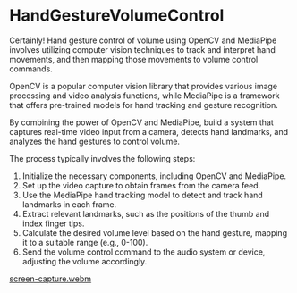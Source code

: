 # HandGestureVolumeControl


Certainly! Hand gesture control of volume using OpenCV and MediaPipe involves utilizing computer vision techniques to track and interpret hand movements, and then mapping those movements to volume control commands.

OpenCV is a popular computer vision library that provides various image processing and video analysis functions, while MediaPipe is a framework that offers pre-trained models for hand tracking and gesture recognition.

By combining the power of OpenCV and MediaPipe,  build a system that captures real-time video input from a camera, detects hand landmarks, and analyzes the hand gestures to control volume.

The process typically involves the following steps:

1. Initialize the necessary components, including OpenCV and MediaPipe.
2. Set up the video capture to obtain frames from the camera feed.
3. Use the MediaPipe hand tracking model to detect and track hand landmarks in each frame.
4. Extract relevant landmarks, such as the positions of the thumb and index finger tips.
5. Calculate the desired volume level based on the hand gesture, mapping it to a suitable range (e.g., 0-100).
6. Send the volume control command to the audio system or device, adjusting the volume accordingly.




[screen-capture.webm](https://github.com/AkashArya96/HandGestureVolumeControl/assets/123381322/3660103f-2758-45be-a756-a14be6043bc9)
